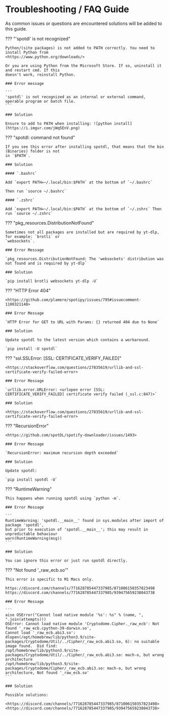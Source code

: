 # Troubleshooting / FAQ Guide

As common issues or questions are encountered solutions will be added to this guide.

??? "'spotdl' is not recognized"

    Python/(site packages) is not added to PATH correctly. You need to install Python from
    <https://www.python.org/downloads/>

    Or you are using Python from the Microsoft Store. If so, uninstall it and restart cmd. If this
    doesn't work, reinstall Python.

    ### Error message

    ```
    'spotdl' is not recognized as an internal or external command,
    operable program or batch file.
    ```

    ### Solution

    Ensure to add to PATH when installing: ![python install](https://i.imgur.com/jWq5EnV.png)

??? "spotdl: command not found"

    If you see this error after installing spotdl, that means that the bin (Binaries) folder is not
    in `$PATH`.

    ### Solution

    #### `.bashrc`

    Add `export PATH=~/.local/bin:$PATH` at the bottom of `~/.bashrc`

    Then run `source ~/.bashrc`

    #### `.zshrc`

    Add `export PATH=~/.local/bin:$PATH` at the bottom of `~/.zshrc` Then run `source ~/.zshrc`

??? "pkg_resources.DistributionNotFound"

    Sometimes not all packages are installed but are required by yt-dlp, for example: `brotli` or
    `websockets`.

    ### Error Message

    `pkg_resources.DistributionNotFound: The 'websockets' distribution was not found and is required by yt-dlp`

    ### Solution

    `pip install brotli websockets yt-dlp -U`

??? "HTTP Error 404"

    <https://github.com/plamere/spotipy/issues/795#issuecomment-1100321148>

    ### Error Message

    `HTTP Error for GET to URL with Params: {} returned 404 due to None`

    ### Solution

    Update spotdl to the latest version which contains a workaround.

    `pip install -U spotdl`

??? "ssl.SSLError: \[SSL: CERTIFICATE_VERIFY_FAILED\]"

    <https://stackoverflow.com/questions/27835619/urllib-and-ssl-certificate-verify-failed-error>

    ### Error Message

    `urllib.error.URLError: <urlopen error [SSL: CERTIFICATE_VERIFY_FAILED] certificate verify failed (_ssl.c:847)>`

    ### Solution

    <https://stackoverflow.com/questions/27835619/urllib-and-ssl-certificate-verify-failed-error>

??? "RecursionError"

    <https://github.com/spotDL/spotify-downloader/issues/1493>

    ### Error Message

    `RecursionError: maximum recursion depth exceeded`

    ### Solution

    Update spotdl:

    `pip install spotdl -U`

??? "RuntimeWarning"

    This happens when running spotdl using `python -m`.

    ### Error Message

    ```
    RuntimeWarning: 'spotdl.__main__' found in sys.modules after import of package 'spotdl',
    but prior to execution of 'spotdl.__main__'; this may result in unpredictable behaviour
    warn(RuntimeWarning(msg))
    ```

    ### Solution

    You can ignore this error or just run spotdl directly.

??? "Not found '\_raw_ecb.so'"

    This error is specific to M1 Macs only.

    https://discord.com/channels/771628785447337985/871006150357823498
    https://discord.com/channels/771628785447337985/939475659238043738

    ### Error Message

    ```
    aise OSError("Cannot load native module '%s': %s" % (name, ", ".join(attempts)))
    OSError: Cannot load native module 'Cryptodome.Cipher._raw_ecb': Not found '_raw_ecb.cpython-39-darwin.so',
    Cannot load '_raw_ecb.abi3.so': dlopen(/opt/homebrew/lib/python3.9/site-packages/Cryptodome/Util/../Cipher/_raw_ecb.abi3.so, 6): no suitable image found.  Did find:
    /opt/homebrew/lib/python3.9/site-packages/Cryptodome/Util/../Cipher/_raw_ecb.abi3.so: mach-o, but wrong architecture
    /opt/homebrew/lib/python3.9/site-packages/Cryptodome/Cipher/_raw_ecb.abi3.so: mach-o, but wrong architecture, Not found '_raw_ecb.so'
    ```

    ### Solution

    Possible solutions:

    <https://discord.com/channels/771628785447337985/871006150357823498>
    <https://discord.com/channels/771628785447337985/939475659238043738>
